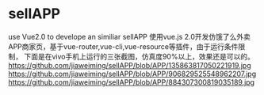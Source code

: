 # sellAPP
use Vue2.0 to develope an similiar sellAPP 
使用vue.js 2.0开发仿饿了么外卖APP商家页，基于vue-router,vue-cli,vue-resource等插件，由于运行条件限制，
下面是在vivo手机上运行的三张截图，仿真度90%以上，效果还是可以的。
https://github.com/jiaweiming/sellAPP/blob/APP/135863817050221919.jpg
https://github.com/jiaweiming/sellAPP/blob/APP/906829525548962207.jpg
https://github.com/jiaweiming/sellAPP/blob/APP/884307300819035189.jpg
